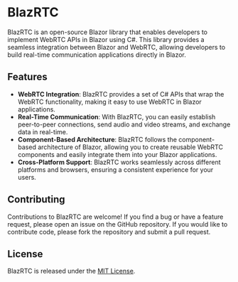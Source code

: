 # BlazRTC

BlazRTC is an open-source Blazor library that enables developers to implement WebRTC APIs in Blazor using C#. This library provides a seamless integration between Blazor and WebRTC, allowing developers to build real-time communication applications directly in Blazor.

## Features

- **WebRTC Integration**: BlazRTC provides a set of C# APIs that wrap the WebRTC functionality, making it easy to use WebRTC in Blazor applications.
- **Real-Time Communication**: With BlazRTC, you can easily establish peer-to-peer connections, send audio and video streams, and exchange data in real-time.
- **Component-Based Architecture**: BlazRTC follows the component-based architecture of Blazor, allowing you to create reusable WebRTC components and easily integrate them into your Blazor applications.
- **Cross-Platform Support**: BlazRTC works seamlessly across different platforms and browsers, ensuring a consistent experience for your users.

## Contributing

Contributions to BlazRTC are welcome! If you find a bug or have a feature request, please open an issue on the GitHub repository. If you would like to contribute code, please fork the repository and submit a pull request.

## License

BlazRTC is released under the [MIT License](https://opensource.org/licenses/MIT).
